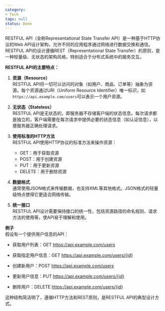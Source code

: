 ```yaml
---
category:
- Tech
tags: null
status: Done
---
```




RESTFUL API（全称Representational State Transfer API）是一种基于HTTP协议的Web API设计架构，允许不同的应用程序通过网络进行数据交换和通信。RESTFUL API的设计遵循REST（Representational State Transfer）的原则，是一种轻量级、无状态的架构风格，特别适合于分布式系统中的服务交互。

**RESTFUL API的主要特点：**

1. **资源（Resource）**  
   RESTFUL API将一切可以访问的对象（如用户、商品、订单等）抽象为资源。每个资源通过URI（Uniform Resource Identifier）唯一标识，如`https://api.example.com/users`可以表示一个用户资源。

2. **无状态（Stateless）**  
   RESTFUL API是无状态的，即服务器不存储客户端的状态信息。每次请求都是独立的，客户端需要在每次请求中提供必要的状态信息（如认证信息），以便服务器正确处理请求。

3. **使用标准的HTTP方法**  
   RESTFUL API使用HTTP协议的标准方法来操作资源：

      - GET：用于获取资源
      - POST：用于创建资源
      - PUT：用于更新资源
      - DELETE：用于删除资源

4. **数据格式**  
   通常使用JSON格式来传输数据，也支持XML等其他格式。JSON格式的轻量级特点使得它更适合网络传输。

5. **统一接口**  
   RESTFUL API设计需要保持接口的统一性，包括资源路径的命名规则、请求方法的使用等，使API易于理解和使用。

**例子**  
假设有一个提供用户信息的API：

- 获取用户列表：GET https://api.example.com/users

- 获取指定用户信息：GET https://api.example.com/users/{id}

- 创建新用户：POST https://api.example.com/users

- 更新用户信息：PUT https://api.example.com/users/{id}

- 删除用户：DELETE https://api.example.com/users/{id}

这种结构简洁明了，遵循HTTP方法和REST原则，是RESTFUL API的典型设计方式。
